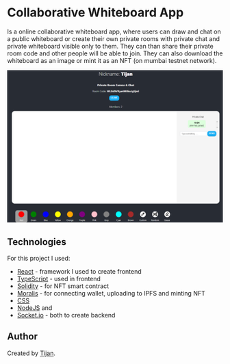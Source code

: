 # Collaborative Whiteboard App
Is a online collaborative whiteboard app, where users can draw and chat on a public whiteboard or create their own private rooms with private chat and private whiteboard visible only to them. They can than share their private room code and other people will be able to join. They can also download the whiteboard as an image or mint it as an NFT (on mumbai testnet network).

![Whiteboard App Preview](./whiteboard-app-preview.png)

## Technologies
For this project I used:
- [React](https://reactjs.org/) - framework I used to create frontend
- [TypeScript](https://www.typescriptlang.org/) - used in frontend
- [Solidity](https://soliditylang.org/) - for NFT smart contract
- [Moralis](https://moralis.io/) - for connecting wallet, uploading to IPFS and minting NFT
- [CSS](https://developer.mozilla.org/en-US/docs/Web/CSS)
- [NodeJS](https://nodejs.org/en/) and
- [Socket.io](https://socket.io/) - both to create backend

## Author
Created by [Tijan](https://github.com/0xTijan).
